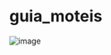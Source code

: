 # guia_moteis
![image](https://github.com/user-attachments/assets/9bac2cee-3924-4ca7-b80d-23150f880a9a)
